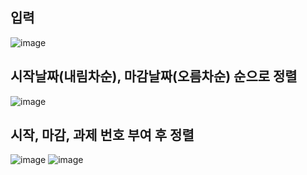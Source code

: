 ## 입력
![image](https://github.com/kimruyen/goorm/assets/59192807/65633d93-97ba-45c0-b656-f943b0fd0f4b)
## 시작날짜(내림차순), 마감날짜(오름차순) 순으로 정렬
![image](https://github.com/kimruyen/goorm/assets/59192807/0bb87e6b-0ac0-487a-afc2-e077637cc1c2)
## 시작, 마감, 과제 번호 부여 후 정렬
![image](https://github.com/kimruyen/goorm/assets/59192807/f6ca27d7-a5a0-4e11-a2a9-e506531e31a6)  ![image](https://github.com/kimruyen/goorm/assets/59192807/755b3c24-41a9-473d-a92a-7401494ad557)



